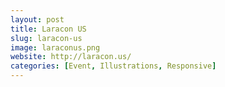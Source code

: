 ```yaml
---
layout: post
title: Laracon US
slug: laracon-us
image: laraconus.png
website: http://laracon.us/
categories: [Event, Illustrations, Responsive]
---
```

